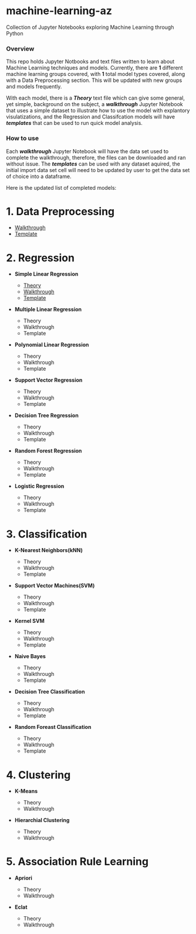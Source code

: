# machine-learning-az
Collection of Jupyter Notebooks exploring Machine Learning through Python

### Overview
This repo holds Jupyter Notbooks and text files written to learn about Machine Learning techniques and models. Currently, there are **1** different machine learning groups covered, with **1** total model types covered, along with a Data Preprocessing section. This will be updated with new groups and models frequently. 

With each model, there is a ***Theory*** text file which can give some general, yet simple, background on the subject, a ***walkthrough*** Jupyter Notebook that uses a simple dataset to illustrate how to use the model with explantory visulatizations, and the Regression and Classifcation models will have ***templates*** that can be used to run quick model analysis. 

### How to use

Each ***walkthrough*** Jupyter Notebook will have the data set used to complete the walkthrough, therefore, the files can be downloaded and ran without issue. The ***templates*** can be used with any dataset aquired, the initial import data set cell will need to be updated by user to get the data set of choice into a dataframe. 

Here is the updated list of completed models:

# 1. Data Preprocessing
   - [Walkthrough](https://github.com/benjaminmielke/machine-learning-az/blob/main/01%20-%20Data%20Preprocessing/Data_Preprocessing_Walkthrough.ipynb)
   - [Template](https://github.com/benjaminmielke/machine-learning-az/blob/main/01%20-%20Data%20Preprocessing/Data_Preprocessing_Template.ipynb)
# 2. Regression
   - **Simple Linear Regression**
     - [Theory](https://github.com/benjaminmielke/machine-learning-az/blob/main/02%20-%20Simple%20Linear%20Regression/Simple_Linear_Regression_Theory.txt)
     - [Walkthrough](https://github.com/benjaminmielke/machine-learning-az/blob/main/02%20-%20Simple%20Linear%20Regression/simple_linear_regression_walkthrough.ipynb)
     - [Template](https://github.com/benjaminmielke/machine-learning-az/blob/main/02%20-%20Simple%20Linear%20Regression/simple_linear_regression_template.ipynb)
     
   - **Multiple Linear Regression**
     - Theory
     - Walkthrough
     - Template
     
   - **Polynomial Linear Regression**
     - Theory
     - Walkthrough
     - Template
     
   - **Support Vector Regression**
     - Theory
     - Walkthrough
     - Template
     
   - **Decision Tree Regression**
     - Theory
     - Walkthrough
     - Template
     
   - **Random Forest Regression**
     - Theory
     - Walkthrough
     - Template
     
   - **Logistic Regression**
     - Theory
     - Walkthrough
     - Template
     
# 3. Classification
   - **K-Nearest Neighbors(kNN)**
     - Theory
     - Walkthrough
     - Template
     
   - **Support Vector Machines(SVM)**
     - Theory
     - Walkthrough
     - Template
     
   - **Kernel SVM**
     - Theory
     - Walkthrough
     - Template
     
   - **Naive Bayes**
     - Theory
     - Walkthrough
     - Template
     
   - **Decision Tree Classification**
     - Theory
     - Walkthrough
     - Template
     
   - **Random Foreast Classification**
     - Theory
     - Walkthrough
     - Template
     
# 4. Clustering
   - **K-Means**
     - Theory
     - Walkthrough
     
   - **Hierarchial Clustering**
     - Theory
     - Walkthrough
     
# 5. Association Rule Learning
   - **Apriori**
     - Theory
     - Walkthrough
     
   - **Eclat**
     - Theory
     - Walkthrough
     
